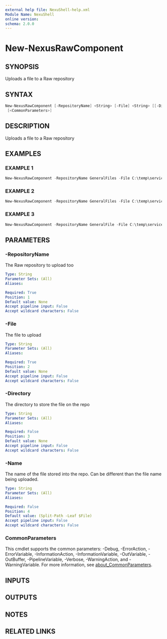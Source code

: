 ```yaml
---
external help file: NexuShell-help.xml
Module Name: NexuShell
online version:
schema: 2.0.0
---
```


# New-NexusRawComponent

## SYNOPSIS

Uploads a file to a Raw repository

## SYNTAX

```powershell
New-NexusRawComponent [-RepositoryName] <String> [-File] <String> [[-Directory] <String>] [[-Name] <String>]
 [<CommonParameters>]
```

## DESCRIPTION

Uploads a file to a Raw repository

## EXAMPLES

### EXAMPLE 1

```powershell
New-NexusRawComponent -RepositoryName GeneralFiles -File C:\temp\service.1234.log
```

### EXAMPLE 2

```powershell
New-NexusRawComponent -RepositoryName GeneralFiles -File C:\temp\service.log -Directory logs
```

### EXAMPLE 3

```powershell
New-NexusRawComponent -RepositoryName GeneralFile -File C:\temp\service.log -Directory logs -Name service.99999.log
```

## PARAMETERS

### -RepositoryName

The Raw repository to upload too

```yaml
Type: String
Parameter Sets: (All)
Aliases:

Required: True
Position: 1
Default value: None
Accept pipeline input: False
Accept wildcard characters: False
```

### -File

The file to upload

```yaml
Type: String
Parameter Sets: (All)
Aliases:

Required: True
Position: 2
Default value: None
Accept pipeline input: False
Accept wildcard characters: False
```

### -Directory

The directory to store the file on the repo

```yaml
Type: String
Parameter Sets: (All)
Aliases:

Required: False
Position: 3
Default value: None
Accept pipeline input: False
Accept wildcard characters: False
```

### -Name

The name of the file stored into the repo.
Can be different than the file name being uploaded.

```yaml
Type: String
Parameter Sets: (All)
Aliases:

Required: False
Position: 4
Default value: (Split-Path -Leaf $File)
Accept pipeline input: False
Accept wildcard characters: False
```

### CommonParameters

This cmdlet supports the common parameters: -Debug, -ErrorAction, -ErrorVariable, -InformationAction, -InformationVariable, -OutVariable, -OutBuffer, -PipelineVariable, -Verbose, -WarningAction, and -WarningVariable. For more information, see [about_CommonParameters](http://go.microsoft.com/fwlink/?LinkID=113216).

## INPUTS

## OUTPUTS

## NOTES

## RELATED LINKS
